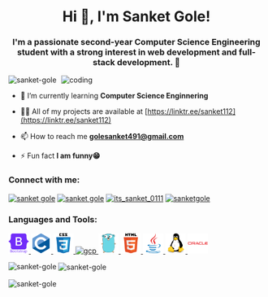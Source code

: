 
<h1 align="center">Hi 👋, I'm Sanket Gole!</h1>
<h3 align="center">I'm a passionate second-year Computer Science Engineering student with a strong interest in web development and full-stack development. 🚀</h3>
<img align="right" alt="coding" width="400" src="https://user-images.githubusercontent.com/55389276/140866485-8fb1c876-9a8f-4d6a-98dc-08c4981eaf70.gif">

<p align="left"> <img src="https://komarev.com/ghpvc/?username=sanket-gole&label=Profile%20views&color=0e75b6&style=flat" alt="sanket-gole" /> </p>

- 🌱 I’m currently learning **Computer Science Enginnering**

- 👨‍💻 All of my projects are available at [https://linktr.ee/sanket112](https://linktr.ee/sanket112)

- 📫 How to reach me **golesanket491@gmail.com**

- ⚡ Fun fact **I am funny😁**

<h3 align="left">Connect with me:</h3>
<p align="left">
<a href="https://twitter.com/sanket gole" target="blank"><img align="center" src="https://raw.githubusercontent.com/rahuldkjain/github-profile-readme-generator/master/src/images/icons/Social/twitter.svg" alt="sanket gole" height="30" width="40" /></a>
<a href="https://linkedin.com/in/sanket gole" target="blank"><img align="center" src="https://raw.githubusercontent.com/rahuldkjain/github-profile-readme-generator/master/src/images/icons/Social/linked-in-alt.svg" alt="sanket gole" height="30" width="40" /></a>
<a href="https://instagram.com/its_sanket_0111" target="blank"><img align="center" src="https://raw.githubusercontent.com/rahuldkjain/github-profile-readme-generator/master/src/images/icons/Social/instagram.svg" alt="its_sanket_0111" height="30" width="40" /></a>
<a href="https://www.leetcode.com/sanketgole" target="blank"><img align="center" src="https://raw.githubusercontent.com/rahuldkjain/github-profile-readme-generator/master/src/images/icons/Social/leet-code.svg" alt="sanketgole" height="30" width="40" /></a>
</p>

<h3 align="left">Languages and Tools:</h3>
<p align="left"> <a href="https://getbootstrap.com" target="_blank" rel="noreferrer"> <img src="https://raw.githubusercontent.com/devicons/devicon/master/icons/bootstrap/bootstrap-plain-wordmark.svg" alt="bootstrap" width="40" height="40"/> </a> <a href="https://www.cprogramming.com/" target="_blank" rel="noreferrer"> <img src="https://raw.githubusercontent.com/devicons/devicon/master/icons/c/c-original.svg" alt="c" width="40" height="40"/> </a> <a href="https://www.w3schools.com/css/" target="_blank" rel="noreferrer"> <img src="https://raw.githubusercontent.com/devicons/devicon/master/icons/css3/css3-original-wordmark.svg" alt="css3" width="40" height="40"/> </a> <a href="https://cloud.google.com" target="_blank" rel="noreferrer"> <img src="https://www.vectorlogo.zone/logos/google_cloud/google_cloud-icon.svg" alt="gcp" width="40" height="40"/> </a> <a href="https://golang.org" target="_blank" rel="noreferrer"> <img src="https://raw.githubusercontent.com/devicons/devicon/master/icons/go/go-original.svg" alt="go" width="40" height="40"/> </a> <a href="https://www.w3.org/html/" target="_blank" rel="noreferrer"> <img src="https://raw.githubusercontent.com/devicons/devicon/master/icons/html5/html5-original-wordmark.svg" alt="html5" width="40" height="40"/> </a> <a 
![logo](https://github.com/sanket-gole/sanket-gole/blob/main/Blue%20%26%20White%20Futuristic%20Gaming%20Channel%20Youtube%20Intro%20.png)
href="https://www.java.com" target="_blank" rel="noreferrer"> <img src="https://raw.githubusercontent.com/devicons/devicon/master/icons/java/java-original.svg" alt="java" width="40" height="40"/> </a> <a href="https://www.linux.org/" target="_blank" rel="noreferrer"> <img src="https://raw.githubusercontent.com/devicons/devicon/master/icons/linux/linux-original.svg" alt="linux" width="40" height="40"/> </a> <a href="https://www.oracle.com/" target="_blank" rel="noreferrer"> <img src="https://raw.githubusercontent.com/devicons/devicon/master/icons/oracle/oracle-original.svg" alt="oracle" width="40" height="40"/> </a> </p>

<p><img align="left" src="https://github-readme-stats.vercel.app/api/top-langs?username=sanket-gole&show_icons=true&locale=en&layout=compact" alt="sanket-gole" /></p>

<p>&nbsp;<img align="center" src="https://github-readme-stats.vercel.app/api?username=sanket-gole&show_icons=true&locale=en" alt="sanket-gole" /></p>

<p><img align="center" src="https://github-readme-streak-stats.herokuapp.com/?user=sanket-gole&" alt="sanket-gole" /></p>
